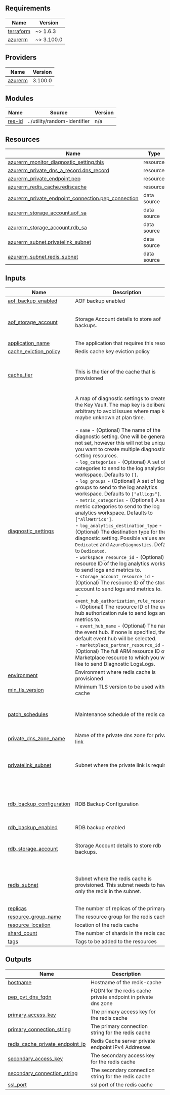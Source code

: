 <!-- BEGIN_TF_DOCS -->
## Requirements

| Name | Version |
|------|---------|
| <a name="requirement_terraform"></a> [terraform](#requirement\_terraform) | ~> 1.6.3 |
| <a name="requirement_azurerm"></a> [azurerm](#requirement\_azurerm) | ~> 3.100.0 |

## Providers

| Name | Version |
|------|---------|
| <a name="provider_azurerm"></a> [azurerm](#provider\_azurerm) | 3.100.0 |

## Modules

| Name | Source | Version |
|------|--------|---------|
| <a name="module_res-id"></a> [res-id](#module\_res-id) | ../utility/random-identifier | n/a |

## Resources

| Name | Type |
|------|------|
| [azurerm_monitor_diagnostic_setting.this](https://registry.terraform.io/providers/hashicorp/azurerm/latest/docs/resources/monitor_diagnostic_setting) | resource |
| [azurerm_private_dns_a_record.dns_record](https://registry.terraform.io/providers/hashicorp/azurerm/latest/docs/resources/private_dns_a_record) | resource |
| [azurerm_private_endpoint.pep](https://registry.terraform.io/providers/hashicorp/azurerm/latest/docs/resources/private_endpoint) | resource |
| [azurerm_redis_cache.rediscache](https://registry.terraform.io/providers/hashicorp/azurerm/latest/docs/resources/redis_cache) | resource |
| [azurerm_private_endpoint_connection.pep_connection](https://registry.terraform.io/providers/hashicorp/azurerm/latest/docs/data-sources/private_endpoint_connection) | data source |
| [azurerm_storage_account.aof_sa](https://registry.terraform.io/providers/hashicorp/azurerm/latest/docs/data-sources/storage_account) | data source |
| [azurerm_storage_account.rdb_sa](https://registry.terraform.io/providers/hashicorp/azurerm/latest/docs/data-sources/storage_account) | data source |
| [azurerm_subnet.privatelink_subnet](https://registry.terraform.io/providers/hashicorp/azurerm/latest/docs/data-sources/subnet) | data source |
| [azurerm_subnet.redis_subnet](https://registry.terraform.io/providers/hashicorp/azurerm/latest/docs/data-sources/subnet) | data source |

## Inputs

| Name | Description | Type | Default | Required |
|------|-------------|------|---------|:--------:|
| <a name="input_aof_backup_enabled"></a> [aof\_backup\_enabled](#input\_aof\_backup\_enabled) | AOF backup enabled | `bool` | `false` | no |
| <a name="input_aof_storage_account"></a> [aof\_storage\_account](#input\_aof\_storage\_account) | Storage Account details to store aof backups. | <pre>object({<br>    storage_account_name = string,<br>    resource_group_name  = string<br>  })</pre> | `null` | no |
| <a name="input_application_name"></a> [application\_name](#input\_application\_name) | The application that requires this resource | `string` | n/a | yes |
| <a name="input_cache_eviction_policy"></a> [cache\_eviction\_policy](#input\_cache\_eviction\_policy) | Redis cache key eviction policy | `string` | `"volatile-lru"` | no |
| <a name="input_cache_tier"></a> [cache\_tier](#input\_cache\_tier) | This is the tier of the cache that is provisioned | <pre>object({<br>    family   = string<br>    capacity = number<br>    sku_name = string<br>  })</pre> | n/a | yes |
| <a name="input_diagnostic_settings"></a> [diagnostic\_settings](#input\_diagnostic\_settings) | A map of diagnostic settings to create on the Key Vault. The map key is deliberately arbitrary to avoid issues where map keys maybe unknown at plan time.<br><br>- `name` - (Optional) The name of the diagnostic setting. One will be generated if not set, however this will not be unique if you want to create multiple diagnostic setting resources.<br>- `log_categories` - (Optional) A set of log categories to send to the log analytics workspace. Defaults to `[]`.<br>- `log_groups` - (Optional) A set of log groups to send to the log analytics workspace. Defaults to `["allLogs"]`.<br>- `metric_categories` - (Optional) A set of metric categories to send to the log analytics workspace. Defaults to `["AllMetrics"]`.<br>- `log_analytics_destination_type` - (Optional) The destination type for the diagnostic setting. Possible values are `Dedicated` and `AzureDiagnostics`. Defaults to `Dedicated`.<br>- `workspace_resource_id` - (Optional) The resource ID of the log analytics workspace to send logs and metrics to.<br>- `storage_account_resource_id` - (Optional) The resource ID of the storage account to send logs and metrics to.<br>- `event_hub_authorization_rule_resource_id` - (Optional) The resource ID of the event hub authorization rule to send logs and metrics to.<br>- `event_hub_name` - (Optional) The name of the event hub. If none is specified, the default event hub will be selected.<br>- `marketplace_partner_resource_id` - (Optional) The full ARM resource ID of the Marketplace resource to which you would like to send Diagnostic LogsLogs. | <pre>map(object({<br>    name                                     = optional(string, null)<br>    log_categories                           = optional(set(string), [])<br>    log_groups                               = optional(set(string), ["allLogs"])<br>    metric_categories                        = optional(set(string), ["AllMetrics"])<br>    log_analytics_destination_type           = optional(string, "Dedicated")<br>    workspace_resource_id                    = optional(string, null)<br>    storage_account_resource_id              = optional(string, null)<br>    event_hub_authorization_rule_resource_id = optional(string, null)<br>    event_hub_name                           = optional(string, null)<br>    marketplace_partner_resource_id          = optional(string, null)<br>  }))</pre> | `{}` | no |
| <a name="input_environment"></a> [environment](#input\_environment) | Environment where redis cache is provisioned | `string` | `"dev"` | no |
| <a name="input_min_tls_version"></a> [min\_tls\_version](#input\_min\_tls\_version) | Minimum TLS version to be used with redis cache | `string` | `"1.2"` | no |
| <a name="input_patch_schedules"></a> [patch\_schedules](#input\_patch\_schedules) | Maintenance schedule of the redis cache. | <pre>list(object({<br>    day_of_week    = string<br>    start_hour_utc = number<br>  }))</pre> | `null` | no |
| <a name="input_private_dns_zone_name"></a> [private\_dns\_zone\_name](#input\_private\_dns\_zone\_name) | Name of the private dns zone for private link | `string` | `null` | no |
| <a name="input_privatelink_subnet"></a> [privatelink\_subnet](#input\_privatelink\_subnet) | Subnet where the private link is required. | <pre>object({<br>    name           = string<br>    vnet_name      = string<br>    resource_group = string<br>  })</pre> | `null` | no |
| <a name="input_rdb_backup_configuration"></a> [rdb\_backup\_configuration](#input\_rdb\_backup\_configuration) | RDB Backup Configuration | <pre>object({<br>    backup_frequency          = number<br>    max_snapshot_count        = number<br>    storage_connection_string = string<br>  })</pre> | <pre>{<br>  "backup_frequency": 0,<br>  "max_snapshot_count": 0,<br>  "storage_connection_string": ""<br>}</pre> | no |
| <a name="input_rdb_backup_enabled"></a> [rdb\_backup\_enabled](#input\_rdb\_backup\_enabled) | RDB backup enabled | `bool` | `false` | no |
| <a name="input_rdb_storage_account"></a> [rdb\_storage\_account](#input\_rdb\_storage\_account) | Storage Account details to store rdb backups. | <pre>object({<br>    storage_account_name = string,<br>    resource_group_name  = string<br>  })</pre> | `null` | no |
| <a name="input_redis_subnet"></a> [redis\_subnet](#input\_redis\_subnet) | Subnet where the redis cache is provisioned. This subnet needs to have only the redis in the subnet. | <pre>object({<br>    name           = string<br>    vnet_name      = string<br>    resource_group = string<br>  })</pre> | `null` | no |
| <a name="input_replicas"></a> [replicas](#input\_replicas) | The number of replicas of the primary | `number` | `1` | no |
| <a name="input_resource_group_name"></a> [resource\_group\_name](#input\_resource\_group\_name) | The resource group for the redis cache | `string` | n/a | yes |
| <a name="input_resource_location"></a> [resource\_location](#input\_resource\_location) | location of the redis cache | `string` | `"uaenorth"` | no |
| <a name="input_shard_count"></a> [shard\_count](#input\_shard\_count) | The number of shards in the redis cache | `number` | `1` | no |
| <a name="input_tags"></a> [tags](#input\_tags) | Tags to be added to the resources | `map(string)` | `{}` | no |

## Outputs

| Name | Description |
|------|-------------|
| <a name="output_hostname"></a> [hostname](#output\_hostname) | Hostname of the redis-cache |
| <a name="output_pep_pvt_dns_fqdn"></a> [pep\_pvt\_dns\_fqdn](#output\_pep\_pvt\_dns\_fqdn) | FQDN for the redis cache private endpoint in private dns zone |
| <a name="output_primary_access_key"></a> [primary\_access\_key](#output\_primary\_access\_key) | The primary access key for the redis cache |
| <a name="output_primary_connection_string"></a> [primary\_connection\_string](#output\_primary\_connection\_string) | The primary connection string for the redis cache |
| <a name="output_redis_cache_private_endpoint_ip"></a> [redis\_cache\_private\_endpoint\_ip](#output\_redis\_cache\_private\_endpoint\_ip) | Redis Cache server private endpoint IPv4 Addresses |
| <a name="output_secondary_access_key"></a> [secondary\_access\_key](#output\_secondary\_access\_key) | The secondary access key for the redis cache |
| <a name="output_secondary_connection_string"></a> [secondary\_connection\_string](#output\_secondary\_connection\_string) | The secondary connection string for the redis cache |
| <a name="output_ssl_port"></a> [ssl\_port](#output\_ssl\_port) | ssl port of the redis cache |
<!-- END_TF_DOCS -->